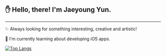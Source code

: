 ##   :hand: Hello, there!  I'm Jaeyoung Yun.
------

✨ Always looking for something interesting, creative and artistic!

📝 I'm currently learning about developing iOS apps.

[![Top Langs](https://github-readme-stats.vercel.app/api/top-langs/?username=korJAEYOUNGYUN&layout=compact&theme=radical)](https://github.com/korJAEYOUNGYUN)
